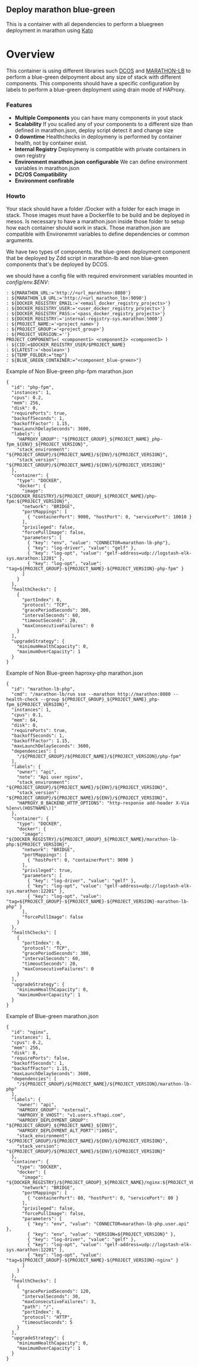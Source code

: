 ## Deploy marathon blue-green

This is a container with all dependencies to perform a bluegreen deployment in marathon using [Kato](https://github.com/h0tbird/kato "Kato") 

# Overview

This container is using different libraries such [DCOS](https://github.com/dcos/dcos-cli "DC/OS Cli") and [MARATHON-LB](https://github.com/mesosphere/marathon-lb "Marathon-lb") to perform a blue-green delpoyment about any size of stack with different components.
This components should have a specific configuration by labels to perform a blue-green deployment using drain mode of HAProxy.

### Features

* **Multiple Components** you can have many components in yout stack
* **Scalability** If you scalled any of your components to a different size than defined in marathon.json, deploy script detect it and change size
* **0 downtime** Healthchecks in deploymeny is performed by container health, not by container exist.
* **Internal Registry** Deploymeny is compatible with private containers in own registry
* **Environment marathon.json configurable** We can define environment variables in marathon.json
* **DC/OS Compatibility**
* **Environment confirable**

### Howto

Your stack should have a folder /Docker with a folder for each image in stack.
Those images must have a Dockerfile to be build and be deployed in mesos.
Is necessary to have a marathon.json inside those folder to setup how each container should work in stack.
Those marathon.json are compatible with Environemnt variables to define dependencies or common arguments.

We have two types of components. the blue-green deployment component that be deployed by Zdd script in marathon-lb and non blue-green components that's be deployed by DCOS.

we should have a config file with required environment variables mounted in *config/env.$ENV*:

```
: ${MARATHON_URL:='http://<url_marathon>:8080'}
: ${MARATHON_LB_URL:='http://<url_marathon_lb>:9090'}
: ${DOCKER_REGISTRY_EMAIL:='<email_docker_registry_projects>'}
: ${DOCKER_REGISTRY_USER:='<user_docker_registry_projects>'}
: ${DOCKER_REGISTRY_PASS:='<pass_docker_registry_projects>'}
: ${DOCKER_REGISTRY:='internal-registry-sys.marathon:5000'}
: ${PROJECT_NAME:='<project_name>'}
: ${PROJECT_GROUP:='<project_group>'}
: ${PROJECT_VERSION:=''}
PROJECT_COMPONENTS=( <component1> <component2> <component3> )
: ${CID:=$DOCKER_REGISTRY_USER/$PROJECT_NAME}
: ${LATEST:='<boolean>'}
: ${TEMP_FOLDER:="tmp"}
: ${BLUE_GREEN_CONTAINER:="<component_blue-green>"}

```

Example of Non Blue-green php-fpm marathon.json

```
{
  "id": "php-fpm",
  "instances": 1,
  "cpus": 0.2,
  "mem": 256,
  "disk": 0,
  "requirePorts": true,
  "backoffSeconds": 1,
  "backoffFactor": 1.15,
  "maxLaunchDelaySeconds": 3600,
  "labels": {
    "HAPROXY_GROUP": "${PROJECT_GROUP}_${PROJECT_NAME}_php-fpm_${ENV}_${PROJECT_VERSION}",
    "stack_environment": "${PROJECT_GROUP}/${PROJECT_NAME}/${ENV}/${PROJECT_VERSION}",
    "stack_version": "${PROJECT_GROUP}/${PROJECT_NAME}/${ENV}/${PROJECT_VERSION}"
  },
  "container": {
    "type": "DOCKER",
    "docker": {
      "image": "${DOCKER_REGISTRY}/${PROJECT_GROUP}_${PROJECT_NAME}/php-fpm:${PROJECT_VERSION}",
      "network": "BRIDGE",
      "portMappings": [
        { "containerPort": 9000, "hostPort": 0, "servicePort": 10010 }
      ],
      "privileged": false,
      "forcePullImage": false,
      "parameters": [
        { "key": "env", "value": "CONNECTOR=marathon-lb-php"},
        { "key": "log-driver", "value": "gelf" },
        { "key": "log-opt", "value": "gelf-address=udp://logstash-elk-sys.marathon:12201" },
        { "key": "log-opt", "value": "tag=${PROJECT_GROUP}-${PROJECT_NAME}-${PROJECT_VERSION}-php-fpm" }
      ]
    }
  },
  "healthChecks": [
    {
      "portIndex": 0,
      "protocol": "TCP",
      "gracePeriodSeconds": 300,
      "intervalSeconds": 60,
      "timeoutSeconds": 20,
      "maxConsecutiveFailures": 0
    }
  ],
  "upgradeStrategy": {
    "minimumHealthCapacity": 0,
    "maximumOverCapacity": 1
  }
}
```

Example of Non Blue-green haproxy-php marathon.json

```
{
  "id": "marathon-lb-php",
  "cmd": "/marathon-lb/run sse --marathon http://marathon:8080 --health-check --group ${PROJECT_GROUP}_${PROJECT_NAME}_php-fpm_${PROJECT_VERSION}",
  "instances": 1,
  "cpus": 0.1,
  "mem": 64,
  "disk": 0,
  "requirePorts": true,
  "backoffSeconds": 1,
  "backoffFactor": 1.15,
  "maxLaunchDelaySeconds": 3600,
  "dependencies": [
    "/${PROJECT_GROUP}/${PROJECT_NAME}/${PROJECT_VERSION}/php-fpm"
  ],
  "labels": {
    "owner": "api",
    "note": "Api user nginx",
    "stack_environment": "${PROJECT_GROUP}/${PROJECT_NAME}/${ENV}/${PROJECT_VERSION}",
    "stack_version": "${PROJECT_GROUP}/${PROJECT_NAME}/${ENV}/${PROJECT_VERSION}",
    "HAPROXY_0_BACKEND_HTTP_OPTIONS": "http-response add-header X-Via %[env\(HOSTNAME\)]"
  },
  "container": {
    "type": "DOCKER",
    "docker": {
      "image": "${DOCKER_REGISTRY}/${PROJECT_GROUP}_${PROJECT_NAME}/marathon-lb-php:${PROJECT_VERSION}",
      "network": "BRIDGE",
      "portMappings": [
        { "hostPort": 0, "containerPort": 9090 }
      ],
      "privileged": true,
      "parameters": [
        { "key": "log-driver", "value": "gelf" },
        { "key": "log-opt", "value": "gelf-address=udp://logstash-elk-sys.marathon:12201" },
        { "key": "log-opt", "value": "tag=${PROJECT_GROUP}-${PROJECT_NAME}-${PROJECT_VERSION}-marathon-lb-php" }
      ],
      "forcePullImage": false
    }
  },
  "healthChecks": [
    {
      "portIndex": 0,
      "protocol": "TCP",
      "gracePeriodSeconds": 300,
      "intervalSeconds": 60,
      "timeoutSeconds": 20,
      "maxConsecutiveFailures": 0
    }
  ],
  "upgradeStrategy": {
    "minimumHealthCapacity": 0,
    "maximumOverCapacity": 1
  }
}
```

Example of Blue-green marathon.json

```
{
  "id": "nginx",
  "instances": 1,
  "cpus": 0.2,
  "mem": 256,
  "disk": 0,
  "requirePorts": false,
  "backoffSeconds": 1,
  "backoffFactor": 1.15,
  "maxLaunchDelaySeconds": 3600,
  "dependencies": [
    "/${PROJECT_GROUP}/${PROJECT_NAME}/${PROJECT_VERSION}/marathon-lb-php"
  ],
  "labels": {
    "owner": "api",
    "HAPROXY_GROUP": "external",
    "HAPROXY_0_VHOST": "v1.users.sftapi.com",
    "HAPROXY_DEPLOYMENT_GROUP": "${PROJECT_GROUP}_${PROJECT_NAME}_${ENV}",
    "HAPROXY_DEPLOYMENT_ALT_PORT":"10051",
    "stack_environment": "${PROJECT_GROUP}/${PROJECT_NAME}/${ENV}/${PROJECT_VERSION}",
    "stack_version": "${PROJECT_GROUP}/${PROJECT_NAME}/${ENV}/${PROJECT_VERSION}"
  },
  "container": {
    "type": "DOCKER",
    "docker": {
      "image": "${DOCKER_REGISTRY}/${PROJECT_GROUP}_${PROJECT_NAME}/nginx:${PROJECT_VERSION}",
      "network": "BRIDGE",
      "portMappings": [
        { "containerPort": 80, "hostPort": 0, "servicePort": 80 }
      ],
      "privileged": false,
      "forcePullImage": false,
      "parameters": [
        { "key": "env", "value": "CONNECTOR=marathon-lb-php.user.api" },
        { "key": "env", "value": "VERSION=${PROJECT_VERSION}" },
        { "key": "log-driver", "value": "gelf" },
        { "key": "log-opt", "value": "gelf-address=udp://logstash-elk-sys.marathon:12201" },
        { "key": "log-opt", "value": "tag=${PROJECT_GROUP}-${PROJECT_NAME}-${PROJECT_VERSION}-nginx" }
      ]
    }
  },
  "healthChecks": [
    {
      "gracePeriodSeconds": 120,
      "intervalSeconds": 30,
      "maxConsecutiveFailures": 3,
      "path": "/",
      "portIndex": 0,
      "protocol": "HTTP",
      "timeoutSeconds": 5
    }
  ],
  "upgradeStrategy": {
    "minimumHealthCapacity": 0,
    "maximumOverCapacity": 1
  }
}

```
